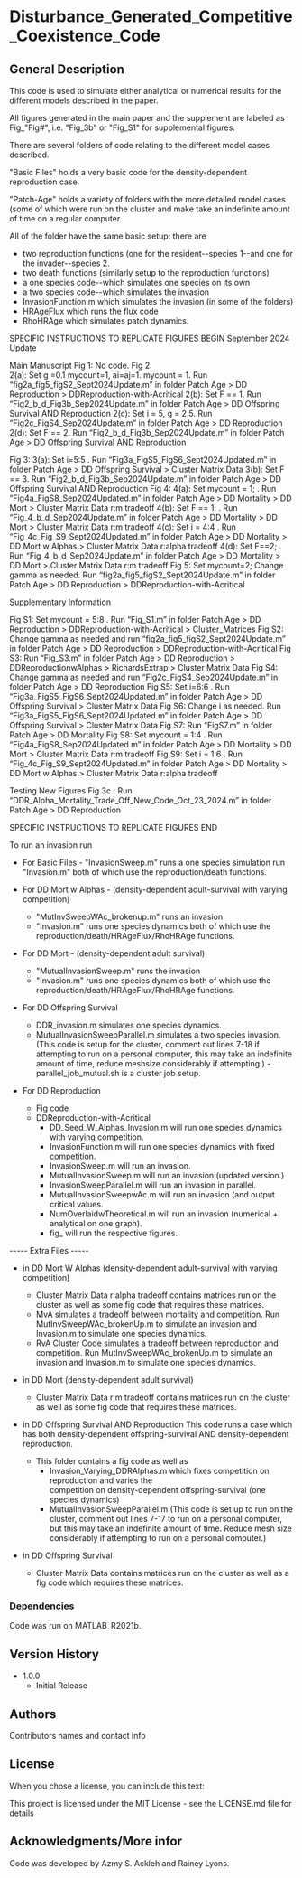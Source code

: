 # Disturbance_Generated_Competitive_Coexistence_Code

## General Description

This code is used to simulate either analytical or numerical results for the different models described in the paper.

All figures generated in the main paper and the supplement are labeled as Fig_"Fig#", i.e. "Fig_3b" or "Fig_S1" for supplemental figures.

There are several folders of code relating to the different model cases described. 

"Basic Files" holds a very basic code for the density-dependent reproduction case. 

"Patch-Age" holds a variety of folders with the more detailed model cases (some of which were run on the cluster and make take an indefinite amount of time on a regular computer.

All of the folder have the same basic setup: there are
- two reproduction functions (one for the resident--species 1--and one for the invader--species 2.  
- two death functions (similarly setup to the reproduction functions)
- a one species code--which simulates one species on its own
- a two species code--which simulates the invasion
- InvasionFunction.m which simulates the invasion (in some of the folders)
- HRAgeFlux which runs the flux code
- RhoHRAge which simulates patch dynamics.

SPECIFIC INSTRUCTIONS TO REPLICATE FIGURES BEGIN
September 2024 Update

Main Manuscript
Fig 1: No code.
Fig 2:  
	2(a): Set g =0.1 mycount=1, ai=aj=1. mycount = 1. Run “fig2a_fig5_figS2_Sept2024Update.m” in folder
		Patch Age > DD Reproduction > DDReproduction-with-Acritical 
	2(b): Set F == 1. Run “Fig2_b_d_Fig3b_Sep2024Update.m” in folder
		Patch Age > DD Offspring Survival AND Reproduction 
	2(c): Set i = 5, g = 2.5. Run “Fig2c_FigS4_Sep2024Update.m” in folder
		Patch Age > DD Reproduction 
	2(d): Set F == 2. Run “Fig2_b_d_Fig3b_Sep2024Update.m” in folder
		Patch Age > DD Offspring Survival AND Reproduction 

Fig 3:
	3(a): Set i=5:5 . Run “Fig3a_FigS5_FigS6_Sept2024Updated.m” in folder
		Patch Age > DD Offspring Survival > Cluster Matrix Data
	3(b): Set F == 3. Run “Fig2_b_d_Fig3b_Sep2024Update.m” in folder
		Patch Age > DD Offspring Survival AND Reproduction 
Fig 4:
	4(a): Set mycount = 1; . Run “Fig4a_FigS8_Sep2024Updated.m” in folder
		Patch Age > DD Mortality > DD Mort > Cluster Matrix Data r:m tradeoff
	4(b): Set F == 1; . Run “Fig_4_b_d_Sep2024Update.m” in folder
		Patch Age > DD Mortality > DD Mort > Cluster Matrix Data r:m tradeoff
	4(c): Set i = 4:4 . Run “Fig_4c_Fig_S9_Sept2024Updated.m” in folder
		Patch Age > DD Mortality > DD Mort w Alphas > Cluster Matrix Data r:alpha tradeoff
	4(d): Set F==2; . Run “Fig_4_b_d_Sep2024Update.m” in folder
		Patch Age > DD Mortality > DD Mort > Cluster Matrix Data r:m tradeoff
Fig 5: Set mycount=2; Change gamma as needed. Run “fig2a_fig5_figS2_Sept2024Update.m” in folder
		Patch Age > DD Reproduction > DDReproduction-with-Acritical 


Supplementary Information

Fig S1: Set mycount = 5:8 . Run “Fig_S1.m” in folder 
		Patch Age  > DD Reproduction > DDReproduction-with-Acritical > Cluster_Matrices
Fig S2: Change gamma as needed and run “fig2a_fig5_figS2_Sept2024Update.m” in folder
		Patch Age > DD Reproduction > DDReproduction-with-Acritical 
Fig S3: Run “Fig_S3.m” in folder
		Patch Age > DD Reproduction > DDReproductionwAlphas > RichardsExtrap > Cluster Matrix Data
Fig S4: Change gamma as needed and run “Fig2c_FigS4_Sep2024Update.m” in folder
		Patch Age > DD Reproduction 
Fig S5: Set i=6:6 . Run “Fig3a_FigS5_FigS6_Sept2024Updated.m” in folder
		Patch Age > DD Offspring Survival > Cluster Matrix Data
Fig S6: Change i as needed. Run “Fig3a_FigS5_FigS6_Sept2024Updated.m” in folder
		Patch Age > DD Offspring Survival > Cluster Matrix Data
Fig S7: Run “FigS7.m” in folder
		Patch Age > DD Mortality
Fig S8: Set mycount = 1:4 . Run “Fig4a_FigS8_Sep2024Updated.m” in folder
		Patch Age > DD Mortality > DD Mort > Cluster Matrix Data r:m tradeoff
Fig S9: Set i = 1:6 . Run “Fig_4c_Fig_S9_Sept2024Updated.m” in folder
		Patch Age > DD Mortality > DD Mort w Alphas > Cluster Matrix Data r:alpha tradeoff




Testing New Figures
Fig 3c :  Run “DDR_Alpha_Mortality_Trade_Off_New_Code_Oct_23_2024.m” in folder
	Patch Age > DD Reproduction



SPECIFIC INSTRUCTIONS TO REPLICATE FIGURES END

To run an invasion run 

- For Basic Files - "InvasionSweep.m" runs a one species simulation run "Invasion.m" both of which use the reproduction/death functions.

- For DD Mort w Alphas - (density-dependent adult-survival with varying competition) 	
	- "MutInvSweepWAc_brokenup.m" runs an invasion
	- "Invasion.m" runs one species dynamics
both of which use the reproduction/death/HRAgeFlux/RhoHRAge functions.

- For DD Mort - (density-dependent adult survival) 
	- "MutualInvasionSweep.m" runs the invasion
	- "Invasion.m" runs one species dynamics
both of which use the reproduction/death/HRAgeFlux/RhoHRAge functions.

- For DD Offspring Survival 
	- DDR_invasion.m simulates one species dynamics.
	- MutualInvasionSweepParallel.m simulates a two species invasion. (This code is setup for the cluster, comment out lines 7-18 if attempting to run on a personal computer, this may take an indefinite amount of time, reduce meshsize considerably if attempting.)
	-parallel_job_mutual.sh is a cluster job setup.

- For DD Reproduction
	- Fig code
	- DDReproduction-with-Acritical
		- DD_Seed_W_Alphas_Invasion.m will run one species dynamics with varying competition.
		- InvasionFunction.m will run one species dynamics with fixed competition.
		- InvasionSweep.m will run an invasion.
		- MutualInvasionSweep.m will run an invasion (updated version.)
		- InvasionSweepParallel.m will run an invasion in parallel.
		- MutualInvasionSweepwAc.m will run an invasion (and output critical values.
		- NumOverlaidwTheoretical.m will run an invasion (numerical + analytical on one graph).
		- fig_ will run the respective figures.
		


----- Extra Files -----
- in DD Mort W Alphas (density-dependent adult-survival with varying competition)

	- Cluster Matrix Data r:alpha tradeoff contains matrices run on the cluster as well as some fig code that requires these matrices.
	- MvA simulates a tradeoff between mortality and competition. Run MutInvSweepWAc_brokenUp.m to simulate an invasion and Invasion.m to simulate one species dynamics.
	- RvA Cluster Code simulates a tradeoff between reproduction and competition. Run MutInvSweepWAc_brokenUp.m to simulate an invasion and Invasion.m to simulate one species dynamics.


- in DD Mort (density-dependent adult survival)

	- Cluster Matrix Data r:m tradeoff contains matrices run on the cluster as well as some fig code 	  that requires these matrices.

- in DD Offspring Survival AND Reproduction
	This code runs a case which has both density-dependent offspring-survival AND density-dependent 	reproduction.
	- This folder contains a fig code as well as 
		- Invasion_Varying_DDRAlphas.m which fixes competition on reproduction and varies the 		
			competition on density-dependent offspring-survival (one species dynamics)
		- MutualInvasionSweepParallel.m (This code is set up to run on the cluster, comment out lines 
			7-17 to run on a personal computer, but this may take an indefinite amount of time. Reduce
			 mesh size considerably if attempting to run on a personal computer.)

- in DD Offspring Survival
	- Cluster Matrix Data contains matrices run on the cluster as well as a fig code which requires these matrices.



### Dependencies

Code was run on MATLAB_R2021b. 


## Version History

* 1.0.0
    * Initial Release

## Authors

Contributors names and contact info



## License

When you chose a license, you can include this text:

This project is licensed under the MIT License - see the LICENSE.md file for details

## Acknowledgments/More infor

Code was developed by Azmy S. Ackleh and Rainey Lyons.
